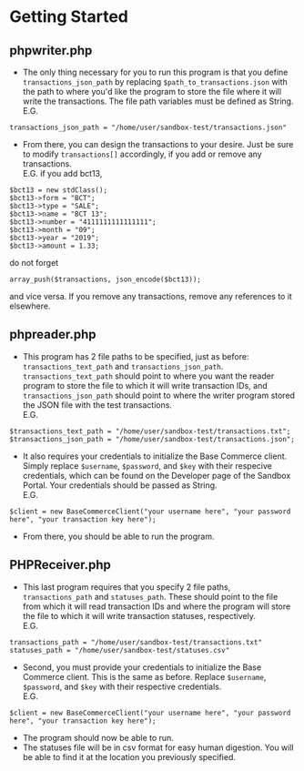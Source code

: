# Getting Started
## phpwriter.php
* The only thing necessary for you to run this program is that you define `transactions_json_path` by replacing `$path_to_transactions.json` with the path to where you'd like the program to store the file where it will write the transactions. The file path variables must be defined as String.   
E.G.
```
transactions_json_path = "/home/user/sandbox-test/transactions.json"
```
* From there, you can design the transactions to your desire. Just be sure to modify `transactions[]` accordingly, if you add or remove any transactions.   
E.G. if you add bct13,
```
$bct13 = new stdClass();
$bct13->form = "BCT";
$bct13->type = "SALE";
$bct13->name = "BCT 13";
$bct13->number = "4111111111111111";
$bct13->month = "09";
$bct13->year = "2019";
$bct13->amount = 1.33;
```
do not forget
```
array_push($transactions, json_encode($bct13));
```
and vice versa. If you remove any transactions, remove any references to it elsewhere.

## phpreader.php
* This program has 2 file paths to be specified, just as before: `transactions_text_path` and `transactions_json_path`. `transactions_text_path` should point to where you want the reader program to store the file to which it will write transaction IDs, and `transactions_json_path` should point to where the writer program stored the JSON file with the test transactions.     
E.G.
```
$transactions_text_path = "/home/user/sandbox-test/transactions.txt";
$transactions_json_path = "/home/user/sandbox-test/transactions.json";
```
* It also requires your credentials to initialize the Base Commerce client. Simply replace `$username`, `$password`, and `$key` with their respecive credentials, which can be found on the Developer page of the Sandbox Portal. Your credentials should be passed as String.      
E.G. 
```
$client = new BaseCommerceClient("your username here", "your password here", "your transaction key here");
```
* From there, you should be able to run the program. 

## PHPReceiver.php
* This last program requires that you specify 2 file paths, `transactions_path` and `statuses_path`. These should point to the file from which it will read transaction IDs and where the program will store the file to which it will write transaction statuses, respectively.  
E.G.
```
transactions_path = "/home/user/sandbox-test/transactions.txt"
statuses_path = "/home/user/sandbox-test/statuses.csv"
```
* Second, you must provide your credentials to initialize the Base Commerce client. This is the same as before. Replace `$username`, `$password`, and `$key` with their respective credentials.   
E.G.
```
$client = new BaseCommerceClient("your username here", "your password here", "your transaction key here");
```
* The program should now be able to run.
* The statuses file will be in csv format for easy human digestion. You will be able to find it at the location you previously specified. 
